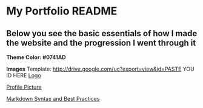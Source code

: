 # My Portfolio README

## Below you see the basic essentials of how I made the website and the progression I went through it


**Theme Color: #0741AD**

**Images**
Template: http://drive.google.com/uc?export=view&id=PASTE YOU ID HERE 
[Logo](http://drive.google.com/uc?export=view&id=1v5K_gX_mkfP61ENo1fk2gJEC7eXm9mrc)

[Profile Picture](http://drive.google.com/uc?export=view&id=1DAdwvQFv8A_k5zVpajFww3uxIJ0-muql)


[Markdown Syntax and Best Practices](https://www.markdownguide.org/basic-syntax/)


